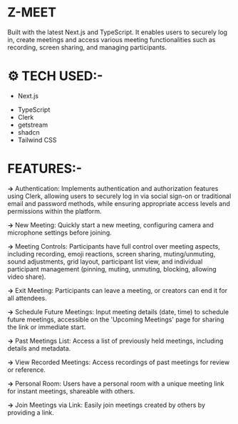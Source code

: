 # Z-MEET
 Built with the latest Next.js and TypeScript. It enables users to securely log in, create meetings and access various meeting functionalities such as recording, screen sharing, and managing participants.

# ⚙️ TECH USED:-
- Next.js
* TypeScript
* Clerk
* getstream
* shadcn
* Tailwind CSS

# FEATURES:-

**->** Authentication: Implements authentication and authorization features using Clerk, allowing users to securely log in via social sign-on or traditional email and password methods, while ensuring appropriate access levels and permissions within the platform.

**->** New Meeting: Quickly start a new meeting, configuring camera and microphone settings before joining.

**->** Meeting Controls: Participants have full control over meeting aspects, including recording, emoji reactions, screen sharing, muting/unmuting, sound adjustments, grid layout, participant list view, and individual participant management (pinning, muting, unmuting, blocking, allowing video share).

**->** Exit Meeting: Participants can leave a meeting, or creators can end it for all attendees.

**->** Schedule Future Meetings: Input meeting details (date, time) to schedule future meetings, accessible on the 'Upcoming Meetings' page for sharing the link or immediate start.

**->** Past Meetings List: Access a list of previously held meetings, including details and metadata.

**->** View Recorded Meetings: Access recordings of past meetings for review or reference.

**->** Personal Room: Users have a personal room with a unique meeting link for instant meetings, shareable with others.

**->** Join Meetings via Link: Easily join meetings created by others by providing a link.
